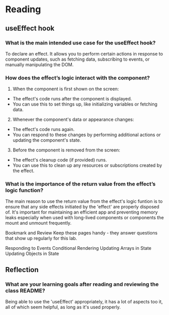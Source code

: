 # Reading
## useEffect hook

### What is the main intended use case for the useEffect hook?

To declare an effect.  It allows you to perform certain actions in response to component updates, such as fetching data, subscribing to events, or manually manipulating the DOM.

### How does the effect’s logic interact with the component?

1. When the component is first shown on the screen:
- The effect's code runs after the component is displayed.
- You can use this to set things up, like initializing variables or fetching data.

2. Whenever the component's data or appearance changes:
- The effect's code runs again.
- You can respond to these changes by performing additional actions or updating the component's state.

3. Before the component is removed from the screen:
- The effect's cleanup code (if provided) runs.
- You can use this to clean up any resources or subscriptions created by the effect.

### What is the importance of the return value from the effect’s logic function?

The main reason to use the return value from the effect's logic funtion is to ensure that any side effects initiated by the 'effect' are properly disposed of. It's important for maintaining an efficient app and preventing memory leaks especially when used with long-lived components or components the mount and unmount frequently. 

Bookmark and Review
Keep these pages handy - they answer questions that show up regularly for this lab.

Responding to Events
Conditional Rendering
Updating Arrays in State
Updating Objects in State

## Reflection

### What are your learning goals after reading and reviewing the class README?
Being able to use the 'useEffect' appropriately, it has a lot of aspects too it, all of which seem helpful, as long as it's used properly. 